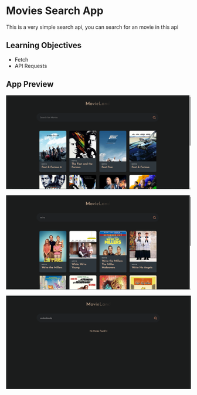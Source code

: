 # Movies Search App

This is a very simple search api, you can search for an movie in this api

## Learning Objectives

- Fetch
- API Requests

## App Preview

![](src/images/movies1.png)

![](src/images/movies2.png)

![](src/images/movies3.png)
